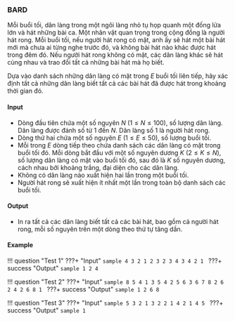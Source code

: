 ### BARD

Mỗi buổi tối, dân làng trong một ngôi làng nhỏ tụ họp quanh một đống lửa lớn và hát những bài ca. Một nhân vật quan trọng trong cộng đồng là người hát rong. Mỗi buổi tối, nếu người hát rong có mặt, anh ấy sẽ hát một bài hát mới mà chưa ai từng nghe trước đó, và không bài hát nào khác được hát trong đêm đó. Nếu người hát rong không có mặt, các dân làng khác sẽ hát cùng nhau và trao đổi tất cả những bài hát mà họ biết.

Dựa vào danh sách những dân làng có mặt trong $E$ buổi tối liên tiếp, hãy xác định tất cả những dân làng biết tất cả các bài hát đã được hát trong khoảng thời gian đó.

#### Input
- Dòng đầu tiên chứa một số nguyên $N$ ($1 \leq N \leq 100$), số lượng dân làng. Dân làng được đánh số từ $1$ đến $N$. Dân làng số $1$ là người hát rong.
- Dòng thứ hai chứa một số nguyên $E$ ($1 \leq E \leq 50$), số lượng buổi tối.
- Mỗi trong $E$ dòng tiếp theo chứa danh sách các dân làng có mặt trong buổi tối đó. Mỗi dòng bắt đầu với một số nguyên dương $K$ ($2 \leq K \leq N$), số lượng dân làng có mặt vào buổi tối đó, sau đó là $K$ số nguyên dương, cách nhau bởi khoảng trắng, đại diện cho các dân làng.
- Không có dân làng nào xuất hiện hai lần trong một buổi tối.
- Người hát rong sẽ xuất hiện ít nhất một lần trong toàn bộ danh sách các buổi tối.

#### Output
- In ra tất cả các dân làng biết tất cả các bài hát, bao gồm cả người hát rong, mỗi số nguyên trên một dòng theo thứ tự tăng dần.

#### Example

!!! question "Test 1"
    ???+ "Input"
        ```sample
        4
        3
        2 1 2
        3 2 3 4
        3 4 2 1
        ```
    ???+ success "Output"
        ```sample
        1
        2
        4
        ```

!!! question "Test 2"
    ???+ "Input"
        ```sample
        8
        5
        4 1 3 5 4
        2 5 6
        3 6 7 8
        2 6 2
        4 2 6 8 1
        ```
    ???+ success "Output"
        ```sample
        1
        2
        6
        8
        ```

!!! question "Test 3"
    ???+ "Input"
        ```sample
        5
        3
        2 1 3
        2 2 1
        4 2 1 4 5
        ```
    ???+ success "Output"
        ```sample
        1
        ```